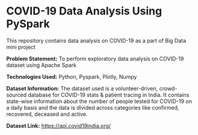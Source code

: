 # COVID-19 Data Analysis Using PySpark

This repository contains data analysis on COVID-19 as a part of Big Data mini project

**Problem Statement:** To perform exploratory data analysis on COVID-19 dataset using Apache Spark

**Technologies Used:** Python, Pyspark, Plotly, Numpy

**Dataset Information:** The dataset used is a volunteer-driven, crowd-sourced database for COVID-19 stats & patient tracing in India. It contains state-wise information about the number of people tested for COVID-19 on a daily basis and the data is divided across categories like confirmed, recovered, deceased and active.

**Dataset Link:** https://api.covid19india.org/
